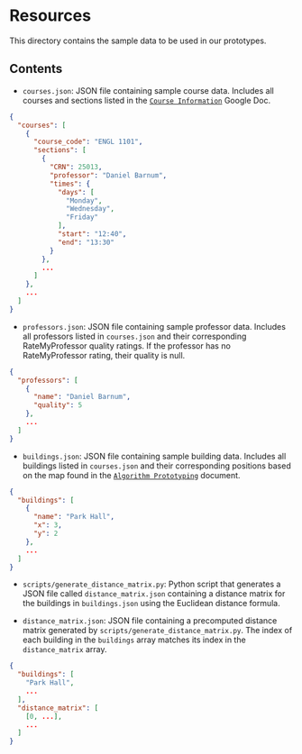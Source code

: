 # Resources

This directory contains the sample data to be used in our prototypes.

## Contents

- `courses.json`: JSON file containing sample course data. Includes all courses and sections listed in the [`Course Information`](https://docs.google.com/document/d/15_oJ8q1UvlBLBLKztub_5BtrNufYX5yk-8lavj_PnLw/edit?usp=sharing) Google Doc.
```json
{
  "courses": [
    {
      "course_code": "ENGL 1101",
      "sections": [
        {
          "CRN": 25013,
          "professor": "Daniel Barnum",
          "times": {
            "days": [
              "Monday",
              "Wednesday",
              "Friday"
            ],
            "start": "12:40",
            "end": "13:30"
          }
        },
        ...
      ]
    },
    ...
  ]
}
```

- `professors.json`: JSON file containing sample professor data. Includes all professors listed in `courses.json` and their corresponding RateMyProfessor quality ratings. If the professor has no RateMyProfessor rating, their quality is null.
```json
{
  "professors": [
    {
      "name": "Daniel Barnum",
      "quality": 5
    },
    ...
  ]
}
```

- `buildings.json`: JSON file containing sample building data. Includes all buildings listed in `courses.json` and their corresponding positions based on the map found in the [`Algorithm Prototyping`](https://drive.google.com/file/d/1J2_vlChwx_oWGYKRrmDkDBzWY6dORn6v/view?usp=drive_link) document.
```json
{
  "buildings": [
    {
      "name": "Park Hall",
      "x": 3,
      "y": 2
    },
    ...
  ]
}
```

- `scripts/generate_distance_matrix.py`: Python script that generates a JSON file called `distance_matrix.json` containing a distance matrix for the buildings in `buildings.json` using the Euclidean distance formula.


- `distance_matrix.json`: JSON file containing a precomputed distance matrix generated by `scripts/generate_distance_matrix.py`. The index of each building in the `buildings` array matches its index in the `distance_matrix` array.
```json
{
  "buildings": [
    "Park Hall",
    ...
  ],
  "distance_matrix": [
    [0, ...],
    ...
  ]
}
```